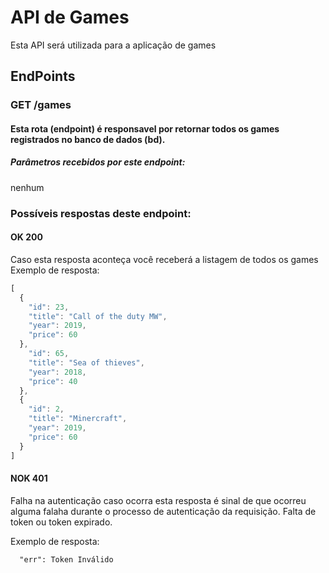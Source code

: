 # API de Games
Esta API será utilizada para a aplicação de games

## EndPoints
### GET /games
#### Esta rota (endpoint) é responsavel por retornar todos os games registrados no banco de dados (bd).

##### Parâmetros recebidos por este endpoint: 
nenhum 

### Possíveis respostas deste endpoint:
#### OK 200
Caso esta resposta aconteça você receberá a listagem de todos os games
Exemplo de resposta:
```js
[
  {
    "id": 23,
    "title": "Call of the duty MW",
    "year": 2019,
    "price": 60
  },
    "id": 65,
    "title": "Sea of thieves",
    "year": 2018,
    "price": 40
  },
  {
    "id": 2,
    "title": "Minercraft",
    "year": 2019,
    "price": 60
  }
]
```
#### NOK 401
Falha na autenticação
caso ocorra esta resposta é sinal de que ocorreu alguma falaha durante o processo de autenticação da requisição. Falta de token ou token expirado.

Exemplo de resposta:
```
  "err": Token Inválido
```

